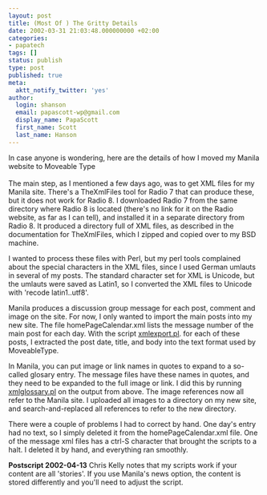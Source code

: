 ```yaml
---
layout: post
title: (Most Of ) The Gritty Details
date: 2002-03-31 21:03:48.000000000 +02:00
categories:
- papatech
tags: []
status: publish
type: post
published: true
meta:
  aktt_notify_twitter: 'yes'
author:
  login: shanson
  email: papascott-wp@gmail.com
  display_name: PapaScott
  first_name: Scott
  last_name: Hanson
---
```

<p>In case anyone is wondering, here are the details of how I moved my Manila website to Moveable Type<br />
<!--more--><br />
The main step, as I mentioned a few days ago, was to get XML files for my Manila site. There's a TheXmlFiles tool for Radio 7 that can produce these, but it does not work for Radio 8. I downloaded Radio 7 from the same directory where Radio 8 is located (there's no link for it on the Radio website, as far as I can tell), and installed it in a separate directory from Radio 8. It produced a directory full of XML files, as described in the documentation for TheXmlFiles, which I zipped and copied over to my BSD machine.</p>
<p>I wanted to process these files with Perl, but my perl tools complained about the special characters in the XML files, since I used German umlauts in several of my posts. The standard character set for XML is Unicode, but the umlauts were saved as Latin1, so I converted the XML files to Unicode with 'recode latin1..utf8'.</p>
<p>Manila produces a discussion group message for each post, comment and image on the site. For now, I only wanted to import the main posts into my new site. The file homePageCalendar.xml lists the message number of the main post for each day. With the script <a href="/wordpress/wp-content/uploads/2002/03/xmlexport.txt">xmlexport.pl</a>. for each of these posts, I extracted the post date, title, and body into the text format used by MoveableType.</p>
<p>In Manila, you can put image or link names in quotes to expand to a so-called glosary entry. The message files have these names in quotes, and they need to be expanded to the full image or link. I did this by running <a href="/wordpress/wp-content/uploads/2002/03/xmlglossary.txt">xmlglossary.pl</a> on the output from above. The image references now all refer to the Manila site. I uploaded all images to a directory on my new site, and search-and-replaced all references to refer to the new directory.</p>
<p>There were a couple of problems I had to correct by hand. One day's entry had no text, so I simply deleted it from the homePageCalendar.xml file. One of the message xml files has a ctrl-S character that brought the scripts to a halt. I deleted it by hand, and everything ran smoothly.</p>
<p><b>Postscript 2002-04-13</b> Chris Kelly notes that my scripts work if your content are all 'stories'. If you use Manila's news option, the content is stored differently and you'll need to adjust the script.</p>
